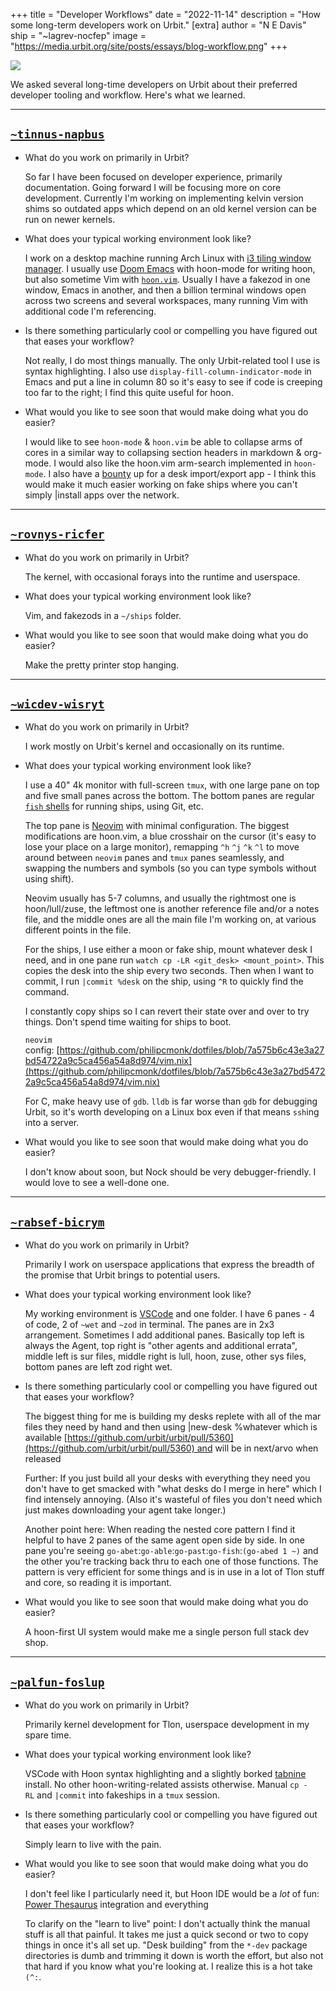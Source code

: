 +++
title = "Developer Workflows"
date = "2022-11-14"
description = "How some long-term developers work on Urbit."
[extra]
author = "N E Davis"
ship = "~lagrev-nocfep"
image = "https://media.urbit.org/site/posts/essays/blog-workflow.png"
+++

![](https://media.urbit.org/site/posts/essays/blog-workflow.png)

We asked several long-time developers on Urbit about their preferred developer tooling and workflow.  Here's what we learned.

---

## [`~tinnus-napbus`](https://urbit.org/ids/~tinnus-napbus)


- What do you work on primarily in Urbit?

    So far I have been focused on developer experience, primarily documentation. Going forward I will be focusing more on core development. Currently I'm working on implementing kelvin version shims so outdated apps which depend on an old kernel version can be run on newer kernels.

- What does your typical working environment look like?

    I work on a desktop machine running Arch Linux with [i3 tiling window manager](https://i3wm.org/). I usually use [Doom Emacs](https://github.com/doomemacs/doomemacs) with hoon-mode for writing hoon, but also sometime Vim with [`hoon.vim`](https://github.com/urbit/hoon.vim). Usually I have a fakezod in one window, Emacs in another, and then a billion terminal windows open across two screens and several workspaces, many running Vim with additional code I'm referencing.

- Is there something particularly cool or compelling you have figured out that eases your workflow?

    Not really, I do most things manually. The only Urbit-related tool I use is syntax highlighting. I also use `display-fill-column-indicator-mode` in Emacs and put a line in column 80 so it's easy to see if code is creeping too far to the right; I find this quite useful for hoon.

- What would you like to see soon that would make doing what you do easier?

    I would like to see `hoon-mode` & `hoon.vim` be able to collapse arms of cores in a similar way to collapsing section headers in markdown & org-mode. I would also like the hoon.vim arm-search implemented in `hoon-mode`. I also have a [bounty](https://urbit.org/grants/desk-import-export) up for a desk import/export app - I think this would make it much easier working on fake ships where you can't simply |install apps over the network.

---

## [`~rovnys-ricfer`](https://urbit.org/ids/~rovnys-ricfer)

- What do you work on primarily in Urbit?

    The kernel, with occasional forays into the runtime and userspace.

- What does your typical working environment look like?

    Vim, and fakezods in a `~/ships` folder.

- What would you like to see soon that would make doing what you do easier?

    Make the pretty printer stop hanging.

---

## [`~wicdev-wisryt`](https://urbit.org/ids/~wicdev-wisryt)

- What do you work on primarily in Urbit?

    I work mostly on Urbit's kernel and occasionally on its runtime.

- What does your typical working environment look like?

    I use a 40" 4k monitor with full-screen `tmux`, with one large pane on top and five small panes across the bottom. The bottom panes are regular [`fish` shells](https://fishshell.com/) for running ships, using Git, etc.

    The top pane is [Neovim](https://neovim.io/) with minimal configuration. The biggest modifications are hoon.vim, a blue crosshair on the cursor (it's easy to lose your place on a large monitor), remapping `^h` `^j` `^k` `^l` to move around between `neovim` panes and `tmux` panes seamlessly, and swapping the numbers and symbols (so you can type symbols without using shift).

    Neovim usually has 5-7 columns, and usually the rightmost one is hoon/lull/zuse, the leftmost one is another reference file and/or a notes file, and the middle ones are all the main file I'm working on, at various different points in the file.

    For the ships, I use either a moon or fake ship, mount whatever desk I need, and in one pane run `watch cp -LR <git_desk> <mount_point>`. This copies the desk into the ship every two seconds. Then when I want to commit, I run `|commit %desk` on the ship, using `^R` to quickly find the command.

    I constantly copy ships so I can revert their state over and over to try things. Don't spend time waiting for ships to boot.

    `neovim` config: [https://github.com/philipcmonk/dotfiles/blob/7a575b6c43e3a27bd54722a9c5ca456a54a8d974/vim.nix](https://github.com/philipcmonk/dotfiles/blob/7a575b6c43e3a27bd54722a9c5ca456a54a8d974/vim.nix)
    
    For C, make heavy use of `gdb`. `lldb` is far worse than `gdb` for debugging Urbit, so it's worth developing on a Linux box even if that means `ssh`ing into a server.

- What would you like to see soon that would make doing what you do easier?

    I don't know about soon, but Nock should be very debugger-friendly.  I would love to see a well-done one.

---

## [`~rabsef-bicrym`](https://urbit.org/ids/~rabsef-bicrym)

- What do you work on primarily in Urbit?

    Primarily I work on userspace applications that express the breadth of the promise that Urbit brings to potential users.

- What does your typical working environment look like?

    My working environment is [VSCode](https://code.visualstudio.com/) and one folder. I have 6 panes - 4 of code, 2 of `~wet` and `~zod` in terminal. The panes are in 2x3 arrangement. Sometimes I add additional panes. Basically top left is always the Agent, top right is "other agents and additional errata", middle left is sur files, middle right is lull, hoon, zuse, other sys files, bottom panes are left zod right wet.

- Is there something particularly cool or compelling you have figured out that eases your workflow?

    The biggest thing for me is building my desks replete with all of the mar files they need by hand and then using |new-desk %whatever which is available [https://github.com/urbit/urbit/pull/5360](https://github.com/urbit/urbit/pull/5360) and will be in next/arvo when released

    Further: If you just build all your desks with everything they need you don't have to get smacked with "what desks do I merge in here" which I find intensely annoying.  (Also it's wasteful of files you don't need which just makes downloading your agent take longer.)

    Another point here: When reading the nested core pattern I find it helpful to have 2 panes of the same agent open side by side.  In one pane you're seeing `go-abet`:`go-able`:`go-past`:`go-fish`:`(go-abed 1 ~)` and the other you're tracking back thru to each one of those functions.  The pattern is very efficient for some things and is in use in a lot of Tlon stuff and core, so reading it is important.

- What would you like to see soon that would make doing what you do easier?

    A hoon-first UI system would make me a single person full stack dev shop.

---

## [`~palfun-foslup`](https://urbit.org/ids/~palfun-foslup)

- What do you work on primarily in Urbit?

    Primarily kernel development for Tlon, userspace development in my spare time.

- What does your typical working environment look like?

    VSCode with Hoon syntax highlighting and a slightly borked [tabnine](https://www.tabnine.com/) install.  No other hoon-writing-related assists otherwise.  Manual `cp -RL` and `|commit` into fakeships in a `tmux` session.

- Is there something particularly cool or compelling you have figured out that eases your workflow?

    Simply learn to live with the pain.

- What would you like to see soon that would make doing what you do easier?

    I don't feel like I particularly need it, but Hoon IDE would be a _lot_ of fun:  [Power Thesaurus](https://www.powerthesaurus.org/) integration and everything

    To clarify on the "learn to live" point:  I don't actually think the manual stuff is all that painful.  It takes me just a quick second or two to copy things in once it's all set up.  "Desk building" from the `*-dev` package directories is dumb and trimming it down is worth the effort, but also not that hard if you know what you're looking at.  I realize this is a hot take `(^:`.
